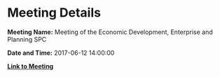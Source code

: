 # Meeting Details

**Meeting Name:** Meeting of the Economic Development, Enterprise and Planning SPC

**Date and Time:** 2017-06-12 14:00:00

**[Link to Meeting](https://www.limerick.ie/council/whats-on/meeting-economic-development-enterprise-and-planning-spc-0)**
